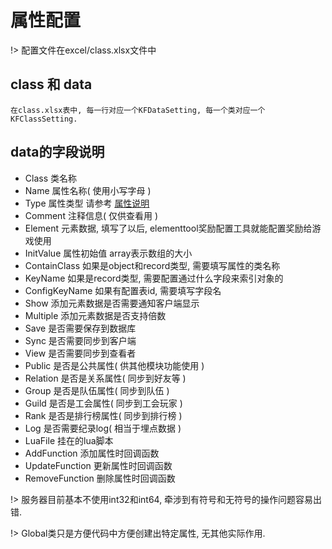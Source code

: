 # 属性配置

!> 配置文件在excel/class.xlsx文件中


## class 和 data

	在class.xlsx表中, 每一行对应一个KFDataSetting, 每一个类对应一个KFClassSetting.

## data的字段说明

- Class				类名称 
- Name				属性名称( 使用小写字母 )
- Type				属性类型 请参考 [属性说明](/docs/属性说明.md)
- Comment			注释信息( 仅供查看用 )
- Element			元素数据, 填写了以后, elementtool奖励配置工具就能配置奖励给游戏使用
- InitValue 		属性初始值 array表示数组的大小
- ContainClass		如果是object和record类型, 需要填写属性的类名称
- KeyName			如果是record类型, 需要配置通过什么字段来索引对象的
- ConfigKeyName 	如果有配置表id, 需要填写字段名
- Show				添加元素数据是否需要通知客户端显示
- Multiple			添加元素数据是否支持倍数
- Save				是否需要保存到数据库
- Sync				是否需要同步到客户端
- View				是否需要同步到查看者
- Public			是否是公共属性( 供其他模块功能使用 )
- Relation			是否是关系属性( 同步到好友等 )
- Group				是否是队伍属性( 同步到队伍 )
- Guild				是否是工会属性( 同步到工会玩家 )
- Rank				是否是排行榜属性( 同步到排行榜 )
- Log				是否需要纪录log( 相当于埋点数据 )
- LuaFile			挂在的lua脚本
- AddFunction		添加属性时回调函数
- UpdateFunction 	更新属性时回调函数
- RemoveFunction	删除属性时回调函数


!> 服务器目前基本不使用int32和int64, 牵涉到有符号和无符号的操作问题容易出错.

!> Global类只是方便代码中方便创建出特定属性, 无其他实际作用.
